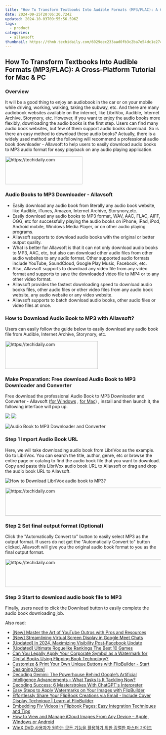 ```yaml
---
title: "How To Transform Textbooks Into Audible Formats (MP3/FLAC): A Cross-Platform Tutorial for Mac & PC"
date: 2024-09-25T20:06:20.724Z
updated: 2024-10-03T09:55:56.596Z
tags:
  - product
categories:
  - allavsoft
thumbnail: https://thmb.techidaily.com/6029eec233aad0fb3c2ba7e54dc1e274f5e9fe224df2564f74c71f59044219de.jpg
---
```


## How To Transform Textbooks Into Audible Formats (MP3/FLAC): A Cross-Platform Tutorial for Mac & PC

### Overview

It will be a good thing to enjoy an audiobook in the car or on your mobile while driving, working, walking, taking the subway, etc. And there are many audiobook websites available on the internet, like LibriVox, Audible, Internet Archive, Storynory, etc. However, if you want to enjoy the audio books more flexibly, downloading the audio books is the first step. Users can find many audio book websites, but few of them support audio books download. So is there an easy method to download these audio books? Actually, there is a widely used method and the following will recommend a professional audio book downloader - Allavsoft to help users to easily download audio books to MP3 audio format for easy playback on any audio playing application.

<!-- affiliate ads begin -->
<a href="https://bluettius.sjv.io/c/5597632/2139112/17108" target="_top" id="2139112">
  <img src="//a.impactradius-go.com/display-ad/17108-2139112" border="0" alt="https://techidaily.com" width="250" height="90"/>
</a>
<img height="0" width="0" src="https://bluettius.sjv.io/i/5597632/2139112/17108" style="position:absolute;visibility:hidden;" border="0" />
<!-- affiliate ads end -->

### Audio Books to MP3 Downloader - Allavsoft

* Easily download any audio book from literally any audio book website, like Audible, iTunes, Amazon, Internet Archive, Storynory,etc.
* Easily download any audio books to MP3 format, WAV, AAC, FLAC, AIFF, OGG, etc for successfully playing the audio books on iPhone, iPad, iPod, Android mobile, Windows Media Player, or on other audio playing programs.
* Allavsoft supports to download audio books with the original or better output quality.
* What is better for Allavsoft is that it can not only download audio books to MP3, AAC, etc, but also can download other audio files from other audio websites to any audio format. Other supported audio formats include YouTube, SoundCloud, Google Play Music, Facebook, etc.
* Also, Allavsoft supports to download any video file from any video format and supports to save the downloaded video file to MP4 or to any other video format.
* Allavsoft provides the fastest downloading speed to download audio books files, other audio files or other video files from any audio book website, any audio website or any video website.
* Allavsoft supports to batch download audio books, other audio files or video files at once.

### How to Download Audio Book to MP3 with Allavsoft?

Users can easily follow the guide below to easily download any audio book file from Audible, Internet Archive, Storynory, etc.

<!-- affiliate ads begin -->
<a href="https://aligracehair.sjv.io/c/5597632/1896527/19272" target="_top" id="1896527">
  <img src="//a.impactradius-go.com/display-ad/19272-1896527" border="0" alt="https://techidaily.com" width="300" height="90"/>
</a>
<img height="0" width="0" src="https://aligracehair.sjv.io/i/5597632/1896527/19272" style="position:absolute;visibility:hidden;" border="0" />
<!-- affiliate ads end -->

### Make Preparation: Free download Audio Book to MP3 Downloader and Converter

Free download the professional Audio Book to MP3 Downloader and Converter - Allavsoft ([for Windows](https://tools.techidaily.com/allavsoft/products/) , [for Mac](https://tools.techidaily.com/allavsoft/products/)) , install and then launch it, the following interface will pop up.

[![](https://www.allavsoft.com/how-to/../images/how-to/free-download-win.jpg)](https://tools.techidaily.com/allavsoft/products/) [![](https://www.allavsoft.com/how-to/../images/how-to/free-download-mac.jpg)](https://tools.techidaily.com/allavsoft/products/)

![Audio Book to MP3 Downloader and Converter](https://www.allavsoft.com/how-to/../images/allavsoft/screen-shot-600.jpg)

### Step 1 Import Audio Book URL

Here, we will take downloading audio book from LibriVox as the example. Go to LibriVox. You can search the title, author, genre, etc or browse the entire page or catalog to find the audio book file that you want to download. Copy and paste this LibriVox audio book URL to Allavsoft or drag and drop the audio book URL to Allavsoft.

![How to Download LibriVox audio book to MP3?](https://www.allavsoft.com/how-to/../images/how-to/download-rtmp-video/download-rtmp-video.jpg)

<!-- affiliate ads begin -->
<a href="https://aligracehair.sjv.io/c/5597632/1902309/19272" target="_top" id="1902309">
  <img src="//a.impactradius-go.com/display-ad/19272-1902309" border="0" alt="https://techidaily.com" width="728" height="90"/>
</a>
<img height="0" width="0" src="https://aligracehair.sjv.io/i/5597632/1902309/19272" style="position:absolute;visibility:hidden;" border="0" />
<!-- affiliate ads end -->

### Step 2 Set final output format (Optional)

Click the "Automatically Convert to" button to easily select MP3 as the output format. If users do not get the "Automatically Convert to" button clicked, Allavsoft will give you the original audio book format to you as the final output format.

<!-- affiliate ads begin -->
<a href="https://appsumo.8odi.net/c/5597632/2037356/7443" target="_top" id="2037356">
  <img src="//a.impactradius-go.com/display-ad/7443-2037356" border="0" alt="https://techidaily.com" width="728" height="90"/>
</a>
<img height="0" width="0" src="https://appsumo.8odi.net/i/5597632/2037356/7443" style="position:absolute;visibility:hidden;" border="0" />
<!-- affiliate ads end -->

### Step 3 Start to download audio book file to MP3

Finally, users need to click the Download button to easily complete the audio book downloading job.

<ins class="adsbygoogle"
     style="display:block"
     data-ad-format="autorelaxed"
     data-ad-client="ca-pub-7571918770474297"
     data-ad-slot="1223367746"></ins>

<ins class="adsbygoogle"
     style="display:block"
     data-ad-client="ca-pub-7571918770474297"
     data-ad-slot="8358498916"
     data-ad-format="auto"
     data-full-width-responsive="true"></ins>

<span class="atpl-alsoreadstyle">Also read:</span>
<div><ul>
<li><a href="https://youtube-sure.techidaily.com/aster-the-art-of-youtube-outros-with-pros-and-resources/"><u>[New] Master the Art of YouTube Outros with Pros and Resources</u></a></li>
<li><a href="https://video-screen-grab.techidaily.com/new-streamlining-virtual-screen-display-in-google-meet-chats/"><u>[New] Streamlining Virtual Screen Display in Google Meet Chats</u></a></li>
<li><a href="https://facebook-videos.techidaily.com/updated-in-2024-maximizing-visibility-post-facebook-update/"><u>[Updated] In 2024, Maximizing Visibility Post-Facebook Update</u></a></li>
<li><a href="https://screen-sharing-recording.techidaily.com/updated-ultimate-roguelike-rankings-the-best-10-games/"><u>[Updated] Ultimate Roguelike Rankings The Best 10 Games</u></a></li>
<li><a href="https://win-lab.techidaily.com/can-you-legally-apply-your-corporate-symbol-as-a-watermark-for-digital-books-using-flipping-book-technology/"><u>Can You Legally Apply Your Corporate Symbol as a Watermark for Digital Books Using Flipping Book Technology?</u></a></li>
<li><a href="https://win-lab.techidaily.com/customize-and-print-your-own-unique-buttons-with-flipbuilder-start-designing-now/"><u>Customize & Print Your Own Unique Buttons with FlipBuilder - Start Designing Now!</u></a></li>
<li><a href="https://tech-hub.techidaily.com/decoding-gemini-the-powerhouse-behind-googles-artificial-intelligence-advancements-what-tasks-is-it-tackling-now/"><u>Decoding Gemini: The Powerhouse Behind Google’s Artificial Intelligence Advancements – What Tasks Is It Tackling Now?</u></a></li>
<li><a href="https://tech-haven.techidaily.com/decoding-success-6-masterstrokes-with-chatgpts-interpreter/"><u>Decoding Success: 6 Masterstrokes With ChatGPT's Interpreter</u></a></li>
<li><a href="https://win-lab.techidaily.com/easy-steps-to-apply-watermarks-on-your-images-with-flipbuilder/"><u>Easy Steps to Apply Watermarks on Your Images with FlipBuilder</u></a></li>
<li><a href="https://win-lab.techidaily.com/effortlessly-share-your-flipbook-creations-via-email-include-cover-display-technique-learn-at-flipbuilder/"><u>Effortlessly Share Your FlipBook Creations via Email - Include Cover Display Technique | Learn at FlipBuilder</u></a></li>
<li><a href="https://win-lab.techidaily.com/embedding-flv-videos-in-flipbook-pages-easy-integration-techniques-and-tips/"><u>Embedding Flv Videos in Flipbook Pages: Easy Integration Techniques and Tips</u></a></li>
<li><a href="https://techno-recovery.techidaily.com/how-to-view-and-manage-icloud-images-from-any-device-apple-windows-or-android/"><u>How to View and Manage iCloud Images From Any Device – Apple, Windows or Android</u></a></li>
<li><a href="https://tech-revival.techidaily.com/1725284639254-winx-dvd/"><u>WinX DVD 사용자가 원하는 모든 기능을 활용하기 위한 강렬한 마스터 가이드</u></a></li>
</ul></div>

